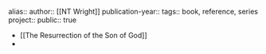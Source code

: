 alias::
author:: [[NT Wright]] 
publication-year::
tags:: book, reference, series
project:: 
public:: true

- [[The Resurrection of the Son of God]]
-